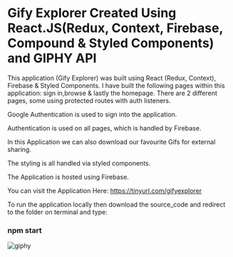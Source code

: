# Gify Explorer Created Using React.JS(Redux, Context, Firebase, Compound & Styled Components) and GIPHY API

This application (Gify Explorer) was built using React (Redux, Context), Firebase & Styled Components. I have built the following pages within this application: sign in,browse & lastly the homepage. There are 2 different pages, some using protected routes with auth listeners.

Google Authentication is used to sign into the application.

Authentication is used on all pages, which is handled by Firebase.

In this Application we can also download our favourite Gifs for external sharing.

The styling is all handled via styled components.

The Application is hosted using Firebase.

You can visit the Application Here: https://tinyurl.com/gifyexplorer

To run the application locally then download the source_code and redirect to the folder on terminal and type:

### npm start 

![giphy](https://user-images.githubusercontent.com/55691203/119172759-3becd100-ba5e-11eb-91c0-a63ed7ebec6b.JPG)
